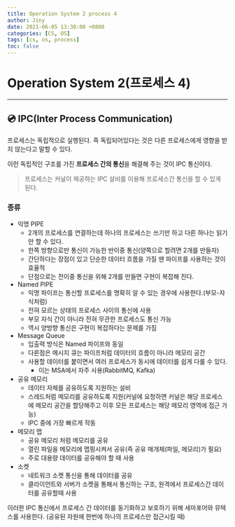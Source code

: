 ```yaml
---
title: Operation System 2 process 4
author: Jiny
date: 2021-06-05 13:30:00 +0800
categories: [CS, OS]
tags: [cs, os, process]
toc: false
---
```

 
# Operation System 2(프로세스 4)
___

## 💿 **IPC(Inter Process Communication)**

프로세스는 독립적으로 실행된다. 즉 독립되어있다는 것은 다른 프로세스에게 영향을 받지 않는다고 말할 수 있다.

이런 독립적인 구조를 가진 **프로세스 간의 통신**을 해결해 주는 것이 IPC 통신이다.

> 프로세스는 커널이 제공하는 IPC 설비를 이용해 프로세스간 통신을 할 수 있게 된다.

### **종류**

- 익명 PIPE
  - 2개의 프로세스를 연결하는데 하나의 프로세스는 쓰기만 하고 다른 하나는 읽기만 할 수 있다.
  - 한쪽 방향으로만 통신이 가능한 반이중 통신(양쪽으로 할려면 2개를 만들자)
  - 간단하다는 장점이 있고 단순한 데이터 흐름을 가질 땐 파이프를 사용하는 것이 효율적
  - 단점으로는 전이중 통신을 위해 2개를 만들면 구현이 복잡해 진다.
- Named PIPE
  - 익명 파이프는 통신할 프로세스를 명확히 알 수 있는 경우에 사용한다.(부모-자식처럼)
  - 전혀 모르는 상태의 프로세스 사이의 통신에 사용
  - 부모 자식 간이 아니라 전혀 무관한 프로세스도 통신 가능
  - 역시 양방향 통신은 구현이 복잡하다는 문제를 가짐
- Message Queue
  - 입출력 방식은 Named 파이프와 동일
  - 다른점은 메시지 큐는 파이프처럼 데이터의 흐름이 아니라 메모리 공간
  - 사용할 데이터를 붙이면서 여러 프로세스가 동시에 데이터를 쉽게 다룰 수 있다.
    - 이는 MSA에서 자주 사용(RabbitMQ, Kafka)
- 공유 메모리
  - 데이터 자체를 공유하도록 지원하는 설비
  - 스레드처럼 메모리를 공유하도록 지원(커널에 요청하면 커널은 해당 프로세스에 메모리 공간을 할당해주고 이후 모든 프로세스는 해당 메모리 영역에 접근 가능)
  - IPC 중에 가장 빠르게 작동
- 메모리 맵
  - 공유 메모리 처럼 메모리를 공유
  - 열린 파일을 메모리에 맵핑시켜서 공유(즉 공유 매개체(파일, 메모리)가 필요)
  - 주로 대용량 데이터를 공유해야 할 때 사용
- 소켓
  - 네트워크 소켓 통신을 통해 데이터를 공유
  - 클라이언트와 서버가 소켓을 통해서 통신하는 구조, 원격에서 프로세스간 데이터를 공유할때 사용

이러한 IPC 통신에서 프로세스 간 데이터를 동기화하고 보호하기 위해 세마포어와 뮤텍스를 사용한다. (공유된 자원에 한번에 하나의 프로세스만 접근시킬 때)

